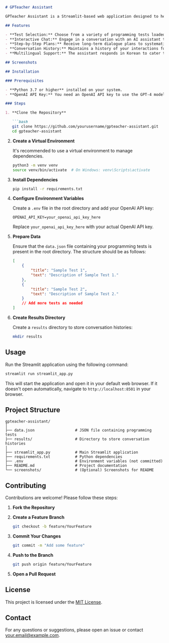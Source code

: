 ```markdown
# GPTeacher Assistant

GPTeacher Assistant is a Streamlit-based web application designed to help users solve programming tests by providing step-by-step guidance and interactive assistance using OpenAI's GPT-4 model. The application allows users to select a programming test, view its details, and engage in a conversational interface to receive tailored advice and solutions.

## Features

- **Test Selection:** Choose from a variety of programming tests loaded from a JSON file.
- **Interactive Chat:** Engage in a conversation with an AI assistant that provides guidance and answers to your coding questions.
- **Step-by-Step Plans:** Receive long-term dialogue plans to systematically approach and solve programming problems.
- **Conversation History:** Maintains a history of your interactions for context-aware assistance.
- **Multilingual Support:** The assistant responds in Korean to cater to Korean-speaking users.

## Screenshots

## Installation

### Prerequisites

- **Python 3.7 or higher** installed on your system.
- **OpenAI API Key:** You need an OpenAI API key to use the GPT-4 model. You can obtain one from [OpenAI](https://platform.openai.com/).

### Steps

1. **Clone the Repository**

   ```bash
   git clone https://github.com/yourusername/gpteacher-assistant.git
   cd gpteacher-assistant
   ```

2. **Create a Virtual Environment**

   It's recommended to use a virtual environment to manage dependencies.

   ```bash
   python3 -m venv venv
   source venv/bin/activate  # On Windows: venv\Scripts\activate
   ```

3. **Install Dependencies**

   ```bash
   pip install -r requirements.txt
   ```

4. **Configure Environment Variables**

   Create a `.env` file in the root directory and add your OpenAI API key:

   ```env
   OPENAI_API_KEY=your_openai_api_key_here
   ```

   Replace `your_openai_api_key_here` with your actual OpenAI API key.

5. **Prepare Data**

   Ensure that the `data.json` file containing your programming tests is present in the root directory. The structure should be as follows:

   ```json
   [
       {
           "title": "Sample Test 1",
           "text": "Description of Sample Test 1."
       },
       {
           "title": "Sample Test 2",
           "text": "Description of Sample Test 2."
       }
       // Add more tests as needed
   ]
   ```

6. **Create Results Directory**

   Create a `results` directory to store conversation histories:

   ```bash
   mkdir results
   ```

## Usage

Run the Streamlit application using the following command:

```bash
streamlit run streamlit_app.py
```

This will start the application and open it in your default web browser. If it doesn't open automatically, navigate to `http://localhost:8501` in your browser.

## Project Structure

```
gpteacher-assistant/
│
├── data.json                  # JSON file containing programming tests
├── results/                   # Directory to store conversation histories
│
├── streamlit_app.py           # Main Streamlit application
├── requirements.txt           # Python dependencies
├── .env                       # Environment variables (not committed)
├── README.md                  # Project documentation
└── screenshots/               # (Optional) Screenshots for README
```

## Contributing

Contributions are welcome! Please follow these steps:

1. **Fork the Repository**
2. **Create a Feature Branch**

   ```bash
   git checkout -b feature/YourFeature
   ```

3. **Commit Your Changes**

   ```bash
   git commit -m "Add some feature"
   ```

4. **Push to the Branch**

   ```bash
   git push origin feature/YourFeature
   ```

5. **Open a Pull Request**

## License

This project is licensed under the [MIT License](LICENSE).

## Contact

For any questions or suggestions, please open an issue or contact [your.email@example.com](mailto:your.email@example.com).